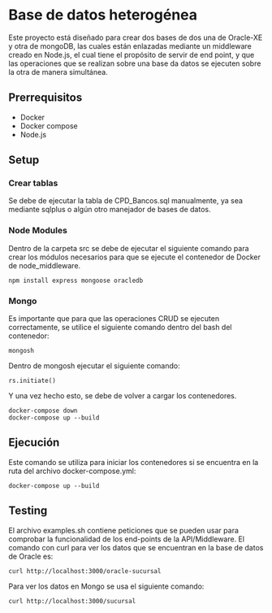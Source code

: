 # Base de datos heterogénea

Este proyecto está diseñado para crear dos bases de dos una de Oracle-XE y otra de mongoDB, las cuales están enlazadas mediante un middleware creado en Node.js, el cual tiene el propósito de servir de end point, y que las operaciones que se realizan sobre una base da datos se ejecuten sobre la otra de manera simultánea.

## Prerrequisitos

- Docker
- Docker compose
- Node.js

## Setup

### Crear tablas
Se debe de ejecutar la tabla de CPD_Bancos.sql manualmente, ya sea mediante sqlplus o algún otro manejador de bases de datos.

### Node Modules

Dentro de la carpeta src se debe de ejecutar el siguiente comando para crear los módulos necesarios para que se ejecute el contenedor de Docker de node_middleware.

```
npm install express mongoose oracledb
```

### Mongo

Es importante que para que las operaciones CRUD se ejecuten correctamente, se utilice el siguiente comando dentro del bash del contenedor:

```
mongosh
```
Dentro de mongosh ejecutar el siguiente comando:

```
rs.initiate()
```

Y una vez hecho esto, se debe de volver a cargar los contenedores.

```
docker-compose down 
docker-compose up --build
```


## Ejecución

Este comando se utiliza para iniciar los contenedores si se encuentra en la ruta del archivo docker-compose.yml:
```
docker-compose up --build
```

## Testing

El archivo examples.sh contiene peticiones que se pueden usar para comprobar la funcionalidad de los end-points de la API/Middleware.
El comando con curl para ver los datos que se encuentran en la base de datos de Oracle es:
```
curl http://localhost:3000/oracle-sucursal
```
Para ver los datos en Mongo se usa el siguiente comando:
```
curl http://localhost:3000/sucursal
```

